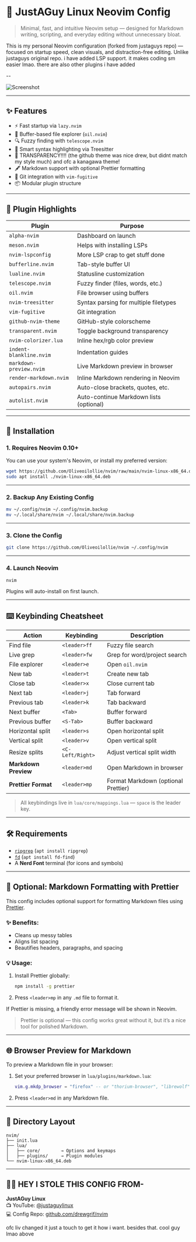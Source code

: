 # 🧠 JustAGuy Linux Neovim Config

> Minimal, fast, and intuitive Neovim setup — designed for Markdown writing, scripting, and everyday editing without unnecessary bloat.

This is my personal Neovim configuration (forked from justaguys repo) — focused on startup speed, clean visuals, and distraction-free editing.
Unlike justaguys original repo. i have added LSP support. it makes coding sm easier lmao. there are also other plugins i have added


--

![Screenshot](https://media.discordapp.net/attachments/1211912655401656343/1358157524716748850/UCrUbMy.png?ex=67f2d243&is=67f180c3&hm=a3428987766425ff11445bbba8cbb8cd86e5dd0909cc8bad18ce865b05166d5c&=&format=webp&quality=lossless&width=1364&height=766)

---

## ✨ Features

- ⚡ Fast startup via `lazy.nvim`
- 📁 Buffer-based file explorer (`oil.nvim`)
- 🔍 Fuzzy finding with `telescope.nvim`
- 🧠 Smart syntax highlighting via Treesitter
- 🎨 TRANSPARENCY!!!! (the github theme was nice drew, but didnt match my style much) and ofc a kanagawa theme!
- 🖋️ Markdown support with optional Prettier formatting
- 🔐 Git integration with `vim-fugitive`
- 📦 Modular plugin structure

---

## 🧩 Plugin Highlights

| Plugin                   | Purpose                                 |
|--------------------------|-----------------------------------------|
| `alpha-nvim`             | Dashboard on launch                     |
| `meson.nvim`             | Helps with installing LSPs              |
| `nvim-lspconfig`         | More LSP crap to get stuff done         |
| `bufferline.nvim`        | Tab-style buffer UI                     |
| `lualine.nvim`           | Statusline customization                |
| `telescope.nvim`         | Fuzzy finder (files, words, etc.)       |
| `oil.nvim`               | File browser using buffers              |
| `nvim-treesitter`        | Syntax parsing for multiple filetypes   |
| `vim-fugitive`           | Git integration                         |
| `github-nvim-theme`      | GitHub-style colorscheme                |
| `transparent.nvim`       | Toggle background transparency          |
| `nvim-colorizer.lua`     | Inline hex/rgb color preview            |
| `indent-blankline.nvim`  | Indentation guides                      |
| `markdown-preview.nvim`  | Live Markdown preview in browser        |
| `render-markdown.nvim`   | Inline Markdown rendering in Neovim     |
| `autopairs.nvim`         | Auto-close brackets, quotes, etc.       |
| `autolist.nvim`          | Auto-continue Markdown lists (optional) |



---

## 🚀 Installation

### 1. Requires Neovim 0.10+

You can use your system's Neovim, or install my preferred version:

```bash
wget https://github.com/Oliveoilollie/nvim/raw/main/nvim-linux-x86_64.deb
sudo apt install ./nvim-linux-x86_64.deb
```

---

### 2. Backup Any Existing Config

```bash
mv ~/.config/nvim ~/.config/nvim.backup
mv ~/.local/share/nvim ~/.local/share/nvim.backup
```

---

### 3. Clone the Config

```bash
git clone https://github.com/Oliveoilollie/nvim ~/.config/nvim
```

---

### 4. Launch Neovim

```bash
nvim
```

Plugins will auto-install on first launch.

---

## ⌨️ Keybinding Cheatsheet

| Action               | Keybinding         | Description                          |
|----------------------|--------------------|--------------------------------------|
| Find file            | `<leader>ff`       | Fuzzy file search                    |
| Live grep            | `<leader>fw`       | Grep for word/project search         |
| File explorer        | `<leader>e`        | Open `oil.nvim`                      |
| New tab              | `<leader>t`        | Create new tab                       |
| Close tab            | `<leader>x`        | Close current tab                    |
| Next tab             | `<leader>j`        | Tab forward                          |
| Previous tab         | `<leader>k`        | Tab backward                         |
| Next buffer          | `<Tab>`            | Buffer forward                       |
| Previous buffer      | `<S-Tab>`          | Buffer backward                      |
| Horizontal split     | `<leader>s`        | Open horizontal split                |
| Vertical split       | `<leader>v`        | Open vertical split                  |
| Resize splits        | `<C-Left/Right>`   | Adjust vertical split width          |
| **Markdown Preview** | `<leader>md`       | Open Markdown in browser             |
| **Prettier Format**  | `<leader>mp`       | Format Markdown (optional Prettier)  |

> All keybindings live in `lua/core/mappings.lua` — `space` is the leader key.

---

## 🛠 Requirements

- [`ripgrep`](https://github.com/BurntSushi/ripgrep) (`apt install ripgrep`)
- [`fd`](https://github.com/sharkdp/fd) (`apt install fd-find`)
- A **Nerd Font** terminal (for icons and symbols)

---

## 📝 Optional: Markdown Formatting with Prettier

This config includes optional support for formatting Markdown files using [Prettier](https://prettier.io).

### ✨ Benefits:
- Cleans up messy tables
- Aligns list spacing
- Beautifies headers, paragraphs, and spacing

### 💡 Usage:
1. Install Prettier globally:

   ```bash
   npm install -g prettier
   ```

2. Press `<leader>mp` in any `.md` file to format it.

If Prettier is missing, a friendly error message will be shown in Neovim.

> Prettier is optional — this config works great without it, but it’s a nice tool for polished Markdown.

---

## 🌐 Browser Preview for Markdown

To preview a Markdown file in your browser:

1. Set your preferred browser in `lua/plugins/markdown.lua`:

   ```lua
   vim.g.mkdp_browser = "firefox" -- or "thorium-browser", "librewolf", etc.
   ```

2. Press `<leader>md` in any Markdown file.

---

## 📁 Directory Layout

```text
nvim/
├── init.lua
├── lua/
│   ├── core/        → Options and keymaps
│   ├── plugins/     → Plugin modules
└── nvim-linux-x86_64.deb
```

---

## 🙋‍♂️  HEY I STOLE THIS CONFIG FROM-

**JustAGuy Linux**  
📺 YouTube: [@justaguylinux](https://youtube.com/@justaguylinux)  
💻 Config Repo: [github.com/drewgrif/nvim](https://github.com/drewgrif/nvim)

ofc liv changed it just a touch to get it how i want. besides that. cool guy lmao above
